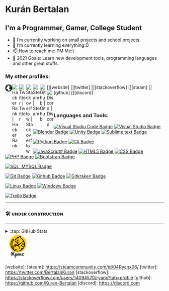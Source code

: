 # Kurán Bertalan 

## I'm a Programmer, Gamer, College Student
- 🔭 I’m currently working on small projects and school projects.
- 🌱 I’m currently learning everything:D
- 📫 How to reach me: PM Me:)
- 🥅 2021 Goals: Learn new development tools, programming languages and other great stuffs.

### My other profiles:

[<img align="left" alt="http://ryanx.bss.design" width="22px" src="https://raw.githubusercontent.com/iconic/open-iconic/master/svg/globe.svg" />][website]
[<img align="left" alt="HackerRank | HackerRank" width="22px" src="https://cdn.jsdelivr.net/npm/simple-icons@v3/icons/hackerrank.svg" />][hackerrank]
[<img align="left" alt="Twitter | Twitter" width="22px" src="https://cdn.jsdelivr.net/npm/simple-icons@v3/icons/twitter.svg" />][twitter]
[<img align="left" alt="Stackoverflow | Stackoverflow" width="22px" src="https://cdn.jsdelivr.net/npm/simple-icons@v3/icons/stackoverflow.svg" />][stackoverflow]
[<img align="left" alt="Steam | Steam" width="22px" src="https://cdn.jsdelivr.net/npm/simple-icons@v3/icons/steam.svg" />][steam]
[<img align="left" alt="Github | Github" width="22px" src="https://cdn.jsdelivr.net/npm/simple-icons@v3/icons/github.svg" />][github]
[<img align="left" alt="Discord | Discord" width="22px" src="https://cdn.jsdelivr.net/npm/simple-icons@v3/icons/discord.svg" />][discord]

<br />

### Languages and Tools:

[![Visual Studio Code Badge](https://img.shields.io/badge/-Visual_Studio_Code-3776AB?style=for-the-badge&labelColor=black&logo=visual-studio-code&logoColor=blue)](#)
[![Visual Studio Badge](https://img.shields.io/badge/-Visual_Studio-e535ab?style=for-the-badge&labelColor=black&logo=visual-studio&logoColor=purple)](#)
[![Blender Badge](https://img.shields.io/badge/-Blender-brown?style=for-the-badge&labelColor=black&logo=blender&logoColor=orange)](#)
[![Unity Badge](https://img.shields.io/badge/-Unity-black?style=for-the-badge&labelColor=black&logo=unity&logoColor=white)](#)
[![Sublime text Badge](https://img.shields.io/badge/-Sublime_text-grey?style=for-the-badge&labelColor=black&logo=sublime-text&logoColor=orange)](#)

[![Python Badge](https://img.shields.io/badge/-Python-3776AB?style=for-the-badge&labelColor=black&logo=python&logoColor=blue)](#)
[![C# Badge](https://img.shields.io/badge/-C_Sharp-pink?style=for-the-badge&labelColor=black&logo=c-sharp&logoColor=purple)](#)

[![JavaScript# Badge](https://img.shields.io/badge/-JavaScript-yellow?style=for-the-badge&labelColor=black&logo=javascript&logoColor=yellow)](#)
[![HTML5 Badge](https://img.shields.io/badge/-HTML-orange?style=for-the-badge&labelColor=black&logo=html5&logoColor=orange)](#)
[![CSS Badge](https://img.shields.io/badge/-CSS-blue?style=for-the-badge&labelColor=black&logo=css3&logoColor=blue)](#)
[![PHP Badge](https://img.shields.io/badge/-PHP-9cf?style=for-the-badge&labelColor=black&logo=php&logoColor=9cf)](#)
[![Bootstrap Badge](https://img.shields.io/badge/-Bootstrap-purple?style=for-the-badge&labelColor=black&logo=bootstrap&logoColor=purple)](#)

[![SQL, MYSQL Badge](https://img.shields.io/badge/-SQL--MYSQL-grey?style=for-the-badge&labelColor=black&logo=mysql&logoColor=white)](#)

[![Git Badge](https://img.shields.io/badge/-Git-important?style=for-the-badge&labelColor=black&logo=git&logoColor=important)](#)
[![Github Badge](https://img.shields.io/badge/-Github-black?style=for-the-badge&labelColor=black&logo=github&logoColor=white)](#)
[![Gitkraken Badge](https://img.shields.io/badge/-Gitkraken-cyan?style=for-the-badge&labelColor=black&logo=gitkraken&logoColor=cyan)](#)

[![Linux Badge](https://img.shields.io/badge/-Linux-black?style=for-the-badge&labelColor=grey&logo=linux&logoColor=white)](#)
[![Windows Badge](https://img.shields.io/badge/-Windows-blue?style=for-the-badge&labelColor=blue&logo=windows&logoColor=white)](#)

[![Trello Badge](https://img.shields.io/badge/-Trello-blue?style=for-the-badge&labelColor=blue&logo=trello&logoColor=white)](#)

---

### 🛠 ᴜɴᴅᴇʀ ᴄᴏɴsᴛʀᴜᴄᴛɪᴏɴ


---

<details>
  <summary>:zap: GitHub Stats</summary>

  ![Kuran Bertalan github stats](https://github-readme-stats.vercel.app/api?username=Kuran-Bertalan&show_icons=true&theme=tokyonight&custom_title=Kuran-Bertalan-Github-stats:)

</details>

<img src="https://github.com/Kuran-Bertalan/Kuran-Bertalan/blob/main/images/small-logo.png" width="80">

[hackerrank]: https://www.hackerrank.com/Ryanxx
[trello]: https://trello.com/bertalan_kuran
[website]: 
[steam]: https://steamcommunity.com/id/04Ryanx06/
[twitter]: https://twitter.com/BertalanKuran
[stackoverflow]: https://stackoverflow.com/users/14094570/ryanx?tab=profile
[github]: https://github.com/Kuran-Bertalan
[discord]: https://discord.com
